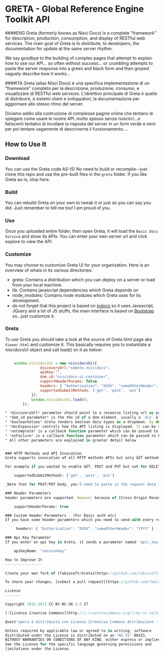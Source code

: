 GRETA - Global Reference Engine Toolkit API
==========

####ENG
Greta (formerly knows as Nisci Docs) is a complete "framework" for description, production, consumption, and display of RESTful web services. The main goal of Greta is to distribute, to developers, the documentation for update at the same server rhythm.

We say goodbye to the building of complex pages that attempt to explain how to use our API… so often without success... or crumbling attempts to paste the server response into a green and black form and then groped vaguely describe how it works…

####ITA
Greta (alias Nisci Docs) è una specifica implementazione di un "framework" completo per la descrizione, produzione, consumo, e visualizzare di RESTful web services. L'obiettivo principale di Greta è quello di distribuire, a sistemi client e sviluppatori, la documentazione per aggiornare allo stesso ritmo del server.

Diciamo addio alla costruzione di complesse pagine online che tentano di spiegare come usare le nostre API..molto spesso senza riuscirci...o fatiscenti tentativi di incollare la risposta del server in un form verde e nero per poi tentare vagamente di descriverne il funzionamento.... 

How to Use It
-------------

### Download
You can use the Greta code AS-IS!  No need to build or recompile--just clone this repo and use the pre-built files in the `greta` folder.  If you like Greta as-is, stop here.

### Build
You can rebuild Greta on your own to tweak it or just so you can say you did. Just remember to tell me too! I am proud of you.

### Use
Once you uploaded entire folder, then open Greta, it will load the `Basic Docs Service` and show its APIs.
You can enter your own server url and click explore to view the API.

### Customize
You may choose to customize Greta UI for your organization. Here is an overview of whats in its various directories:

-    greta: Contains a distribution which you can deploy on a server or load from your local machine.
-    lib: Contains javascript dependencies which Greta depends on
-    node_modules: Contains node modules which Greta uses for its development.
-    do not forget that this project is based on [iodocs](https://github.com/mashery/iodocs) so it uses Javascript, JQuery and a lot of JS stuffs, the main interface is based on [Bootstrap](https://github.com/twitter/bootstrap) so…just customize it.

### Greta
To use Greta you should take a look at the source of Greta html page aka `Viewer.html` and customize it. This basically requires you to instantiate a niscidocsUi object and call load() on it as below:
```javascript
    
    window.niscidocsUi = new niscidocsUi({
				discoveryUrl:"sebeto.niscidocs",
                apiKey:"",
                dom_id:"niscidocs-ui-container",
                supportHeaderParams: false,
                headers: { "Authorization": "XXXX", "someOtherHeader": "YYYY" },
                supportedSubmitMethods: ['get', 'post', 'put']
            });
            window.niscidocsUi.load();
        });

* *discoveryUrl* parameter should point to a resource listing url as per `sebeto.niscidocs`
* *dom_id parameter* is the the id of a dom element, usually a `div` element inside which Greta will put the user interface for swagger
* *booleanValues* Greta renders boolean data types as a dropdown. By default it provides a 'true' and 'false' string as the possible choices. You can use this parameter to change the values in dropdown to be something else, for example 0 and 1 by setting booleanValues to new Array(0, 1)
* *docExpansion* controls how the API listing is displayed. It can be set to 'none' (default), 'list' (shows operations for each resource), or 'full' (fully expanded: shows operations and their details)
* *onComplete* is a callback function parameter which can be passed to be notified of when Greta has completed rendering successfully.
* *onFailure* is a callback function parameter which can be passed to be notified of when Greta encountered a failure was unable to render.
* All other parameters are explained in greater detail below


### HTTP Methods and API Invocation
Greta supports invocation of all HTTP methods APIs but only GET methods APIs are enabled by default. You can choose to enable other HTTP methods like POST, PUT and DELETE. This can be enabled by setting the supportedSubmitMethods parameter when creating Greta instance.

For example if you wanted to enable GET, POST and PUT but not for DELETE, you'd set this as:

    supportedSubmitMethods: ['get', 'post', 'put']

_Note that for POST/PUT body, you'd need to paste in the request data in an appropriate format which your service can handle_

### Header Parameters
header parameters are supported. However because of [Cross-Origin Resource Sharing](http://www.w3.org/TR/cors/) restrictions, Greta, by default, does not send header parameters. This can be enabled by setting the supportHeaderParams to true when creating Greta instance as below:

    supportHeaderParams: true

### Custom Header Parameters - (For Basic auth etc)
If you have some header parameters which you need to send with every request, use the headers as below:

     headers: { "Authorization": "XXXX", "someOtherHeader": "YYYY" }

### Api Key Parameter
If you enter an api key in Greta, it sends a parameter named 'api\_key' as a query (or as a header param if you've enabled it as described above). You may not want to use the name 'api\_key' as the name of this parameter. You can change its name by setting the _apiKeyName_ parameter when you instantiate a Greta instance. For example to call it 'sessionkey'

    apiKeyName: "sessionkey"

How to Improve It
-----------------

Create your own fork of [fabiosoft/Greta](https://github.com/fabiosoft/Greta)

To share your changes, [submit a pull request](https://github.com/fabiosoft/Greta/pull/new/master).

License
-------

Copyright 2012-2013 CC BY-NC-SA 3.0 IT

[![Licenza Creative Commons](http://i.creativecommons.org/l/by-nc-sa/3.0/it/88x31.png)](http://creativecommons.org/licenses/by-nc-sa/3.0/it/)

Quest'opera è distribuita con Licenza [Creative Commons Attribuzione - Non commerciale - Condividi allo stesso modo 3.0 Italia](http://creativecommons.org/licenses/by-nc-sa/3.0/it/).

Unless required by applicable law or agreed to in writing, software
distributed under the License is distributed on an "AS IS" BASIS,
WITHOUT WARRANTIES OR CONDITIONS OF ANY KIND, either express or implied.
See the License for the specific language governing permissions and
limitations under the License.
